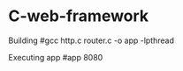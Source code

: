 # C-web-framework

Building
#gcc http.c router.c -o app -lpthread

Executing
app <port-no>
#app 8080
